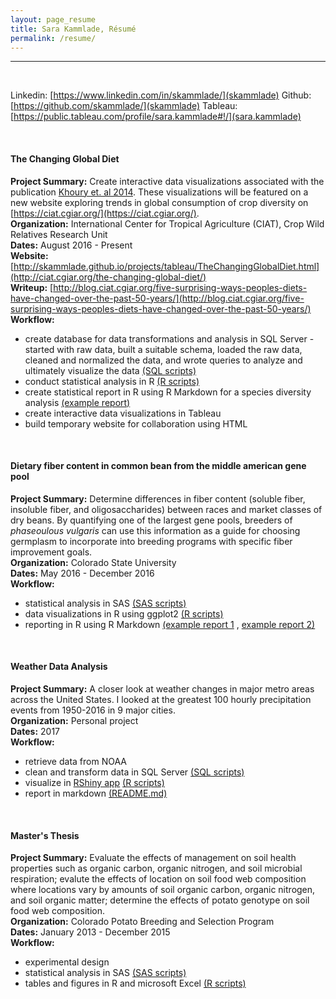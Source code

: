 ```yaml
---
layout: page_resume
title: Sara Kammlade, Résumé
permalink: /resume/
---
```

***
<br/>

Linkedin: [https://www.linkedin.com/in/skammlade/](skammlade)
Github: [https://github.com/skammlade/](skammlade)
Tableau: [https://public.tableau.com/profile/sara.kammlade#!/](sara.kammlade)

<br/>

#### The Changing Global Diet
**Project Summary:**  Create interactive data visualizations associated with the publication [Khoury et. al 2014](http://dx.doi.org/10.1073/pnas.1313490111).  These visualizations will be featured on a new website exploring trends in global consumption of crop diversity on [https://ciat.cgiar.org/](https://ciat.cgiar.org/).  
**Organization:** International Center for Tropical Agriculture (CIAT), Crop Wild Relatives Research Unit   
**Dates:** August 2016 - Present  
**Website:** [http://skammlade.github.io/projects/tableau/TheChangingGlobalDiet.html](http://ciat.cgiar.org/the-changing-global-diet/)   
**Writeup:**  [http://blog.ciat.cgiar.org/five-surprising-ways-peoples-diets-have-changed-over-the-past-50-years/](http://blog.ciat.cgiar.org/five-surprising-ways-peoples-diets-have-changed-over-the-past-50-years/)
**Workflow:**

* create database for data transformations and analysis in SQL Server - started with raw data, built a suitable schema, loaded the raw data, cleaned and normalized the data, and wrote queries to analyze and ultimately visualize the data [(SQL scripts)](https://github.com/skammlade/skammlade.github.io/tree/master/projects/tableau/SQLServerQueries)
* conduct statistical analysis in R [(R scripts)](https://github.com/skammlade/skammlade.github.io/blob/master/projects/tableau/RScripts/NMDS_decade.R) 
* create statistical report in R using R Markdown for a species diversity analysis [(example report)](https://github.com/skammlade/skammlade.github.io/blob/master/projects/tableau/RScripts/NMDSAnalysis.markdown)
* create interactive data visualizations in Tableau 
* build temporary website for collaboration using HTML    

<br/>

#### Dietary fiber content in common bean from the middle american gene pool   
**Project Summary:** Determine differences in fiber content (soluble fiber, insoluble fiber, and oligosaccharides) between races and market classes of dry beans. By quantifying one of the largest gene pools, breeders of *phaseoulous vulgaris* can use this information as a guide for choosing germplasm to incorporate into breeding programs with specific fiber improvement goals.    
**Organization:** Colorado State University     
**Dates:** May 2016 - December 2016    
**Workflow:**   

* statistical analysis in SAS [(SAS scripts)](https://github.com/skammlade/manuscripts/tree/master/bean_fiber/SAS)
* data visualizations in R using ggplot2 [(R scripts)](https://github.com/skammlade/manuscripts/tree/master/bean_fiber) 
* reporting in R using R Markdown [(example report 1](https://github.com/skammlade/manuscripts/blob/master/bean_fiber/bean_fiber.Rmd) , [example report 2)](https://github.com/skammlade/manuscripts/blob/master/bean_fiber/bean_fiber.pdf)

<br/>

#### Weather Data Analysis
**Project Summary:** A closer look at weather changes in major metro areas across the United States. I looked at the greatest 100 hourly precipitation events from 1950-2016 in 9 major cities.  
**Organization:** Personal project  
**Dates:** 2017   
**Workflow:**    

* retrieve data from NOAA 
* clean and transform data in SQL Server [(SQL scripts)](https://github.com/skammlade/WeatherDataAnalysis)  
* visualize in [RShiny app](https://skammlade.shinyapps.io/precipitationrankapp/) [(R scripts)](https://github.com/skammlade/WeatherDataAnalysis/tree/master/PrecipitationRankApp) 
* report in markdown [(README.md)](https://github.com/skammlade/WeatherDataAnalysis/blob/master/README.md)

<br/>

#### Master's Thesis
**Project Summary:** Evaluate the effects of management on soil health properties such as organic carbon, organic nitrogen, and soil microbial respiration; evalute the effects of location on soil food web composition where locations vary by amounts of soil organic carbon, organic nitrogen, and soil organic matter; determine the effects of potato genotype on soil food web composition.   
**Organization:** Colorado Potato Breeding and Selection Program    
**Dates:** January 2013 - December 2015    
**Workflow:**    

* experimental design  
* statistical analysis in SAS [(SAS scripts)](https://github.com/skammlade/manuscripts/tree/master/FoodWeb/SAS)
* tables and figures in R and microsoft Excel [(R scripts)](https://github.com/skammlade/manuscripts/tree/master/FoodWeb/R)

<br/>



